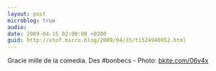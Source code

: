 ```yaml
---
layout: post
microblog: true
audio: 
date: 2009-04-15 02:00:00 +0200
guid: http://xtof.micro.blog/2009/04/15/t1524940952.html
---
```

Gracie mille de la comedia. Des #bonbecs - Photo: [bkite.com/06v4x](http://bkite.com/06v4x)

